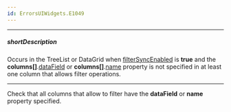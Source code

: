```yaml
---
id: ErrorsUIWidgets.E1049
---
```

---
##### shortDescription
Occurs in the TreeList or DataGrid when [filterSyncEnabled](/api-reference/10%20UI%20Components/GridBase/1%20Configuration/filterSyncEnabled.md '/Documentation/ApiReference/UI_Components/dxDataGrid/Configuration/#filterSyncEnabled') is **true** and the **columns[]**.[dataField](/api-reference/_hidden/GridBaseColumn/dataField.md '/Documentation/ApiReference/UI_Components/dxDataGrid/Configuration/columns/#dataField') or **columns[]**.[name](/api-reference/_hidden/GridBaseColumn/name.md '/Documentation/ApiReference/UI_Components/dxDataGrid/Configuration/columns/#name') property is not specified in at least one column that allows filter operations.

---
Check that all columns that allow to filter have the **dataField** or **name** property specified.